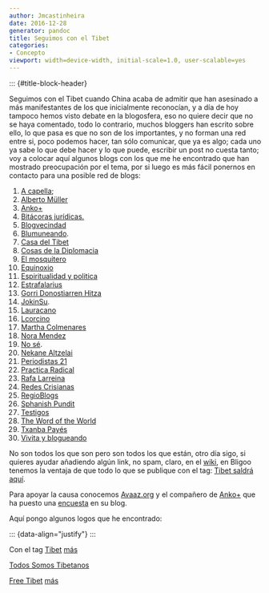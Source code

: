 ```yaml
---
author: Jmcastinheira
date: 2016-12-28
generator: pandoc
title: Seguimos con el Tibet
categories:
- Concepto
viewport: width=device-width, initial-scale=1.0, user-scalable=yes
---
```


::: {#title-block-header}

Seguimos con el Tibet cuando China acaba de admitir que han asesinado a
más manifestantes de los que inicialmente reconocían, y a día de hoy
tampoco hemos visto debate en la blogosfera, eso no quiere decir que no
se haya comentado, todo lo contrario, muchos bloggers han escrito sobre
ello, lo que pasa es que no son de los importantes, y no forman una red
entre si, poco podemos hacer, tan sólo comunicar, que ya es algo; cada
uno ya sabe lo que debe hacer y lo que puede, escribir un post no cuesta
tanto; voy a colocar aquí algunos blogs con los que me he encontrado que
han mostrado preocupación por el tema, por si luego es más fácil
ponernos en contacto para una posible red de blogs:

1.  [A
    capella](http://blogacapella.blogspot.com/2008/03/solidaridad-con-tibet.html);
2.  [Alberto
    Müller](http://albertomuller.net/index.php/noticias/nancy-pelosi-condena-la-opresion-en-el-tibet/)
3.  [Anko+](http://ceciliaelgueta.bligoo.com/content/view/146257/Tibet_Somos_Todos_China_Somos_Todos.html)
4.  [Bitácoras
    jurídicas.](http://bitacoras.juridicas.com/blog/amparo-legal/2008/03/la-situaci-n-en-tibet)
5.  [Blogvecindad](http://blogvecindad.com/poster-de-protesta-china-y-la-represion-hacia-el-tibet/2008/03/20)
6.  [Blumuneando](http://blumuneando.blogspot.com/2008/03/china-eleva-19-los-muertos-durante-los.html).
7.  [Casa del Tibet](http://casadeltibetbcn.org/blog-noticias/)
8.  [Cosas de la
    Diplomacia](http://www.franciscopolo.com/callar-atenta-contra-nuestra-dignidad)
9.  [El
    mosquitero](http://elmosquitero.blogspot.com/2008/03/el-tibet-china-y-las-olimpiadas.html)
10. [Equinoxio](http://www.equinoxio.org/estancias/tibet-historia-de-una-represion-2a-parte-2635/)
11. [Espiritualidad y
    politica](http://espiritualidadypolitica.blogspot.com/2008/03/un-milln-de-firmas-para-el-tbet.html)
12. [Estrafalarius](http://www.estrafalarius.com/2008/03/20/solidaridad-con-el-pueblo-tibetano/)
13. [Gorri Donostiarren
    Hitza](http://gorri.wordpress.com/2008/03/16/sos-tibet/)
14. [JokinSu](http://www.jokinsu.com/2008/03/21/china-y-la-represion-hacia-el-tibet/).
15. [Lauracano](http://www.espacioblog.com/lauracano/post/2008/03/21/tibet-respeto-los-derechos-humanos)
16. [Lcorcino](http://lcorcino.blogspot.com/2008/03/el-tibet-cambia-china-no.html)
17. [Martha
    Colmenares](http://www.marthacolmenares.com/2008/03/21/presidenta-del-congreso-de-eeuu-se-reune-con-el-dalai-lama-y-apoya-su-causa/)
18. [Nora Mendez](http://www.puertadenora.blogspot.com/)
19. [No
    sé](http://meilinwong.bligoo.com/content/view/150419/Intelectuales_chinos_piden_di_logo_directo_con_Dalai_Lama.html).
20. [Nekane Altzelai](http://nekanealtzelai.org/post/2008/03/16/tibet)
21. [Periodistas
    21](http://periodistas21.blogspot.com/2008/03/el-difcil-camino-de-la-antorcha-pekn.html)
22. [Practica
    Radical](http://praticaradical.blogspot.com/2008/03/por-el-pueblo-de-tibet-y-contra-el.html)
23. [Rafa Larreina](http://www.larreina.net/200803/sos-tibet)
24. [Redes
    Crisianas](http://www.redescristianas.net/2008/03/25/la-lucha-de-los-monjes-del-tibet-por-la-libertadjuan-jose-tamayo-teologo/)
25. [RegioBlogs](http://www.regioblogs.com/2008/03/20/china-tibet-y-las-olimpiadas/)
26. [Sphanish
    Pundit](http://vorzheva.blogspot.com/2008/03/el-nuevo-logo-de-los-jjoo-de-pekn.html)
27. [Testigos](http://testigouno.blogspot.com/2008/03/se-avecinan-cambios.html)
28. [The Word of the
    World](http://askain.blogspot.com/2008/03/continua-el-problema-china-tibet-no-hay.html)
29. [Txanba Payés](http://txanbapayes.blogspot.com/2008/03/el-tbet.html)
30. [Vivita y
    blogueando](http://ceciliaelgueta.bligoo.com/content/view/146257/Tibet_Somos_Todos_China_Somos_Todos.html)

No son todos los que son pero son todos los que están, otro día sigo, si
quieres ayudar añadiendo algún link, no spam, claro, en el
[wiki](http://auluses.wiki.zoho.com/tibet.html), en Bligoo tenemos la
ventaja de que todo lo que se publique con el tag: [Tibet saldrá
aquí](http://www.bligoo.com/tag/tibet).

Para apoyar la causa conocemos
[Avaaz.org](http://www.avaaz.org/es/tibet_end_the_violence/97.php/?cl_tf_sign=1)
y el compañero de
[Anko+](http://ceciliaelgueta.bligoo.com/content/view/146257/Tibet_Somos_Todos_China_Somos_Todos.html)
que ha puesto una
[encuesta](http://acanomas.bligoo.com/content/view/146357/Firmar_as_en_apoyo_al_Dalai_Lama_y_los_Derechos_Humanos_de_los_tibetanos.html)
en su blog.

Aquí pongo algunos logos que he encontrado:

::: {data-align="justify"}
:::

Con el tag
[Tibet](http://www.flickr.com/photos/lrealnlspejo/tags/tibet/)
[más](http://www.flickr.com/photos/tags/tibet/)

[Todos Somos
Tibetanos](http://www.flickr.com/photos/essenzialeinvisibile/2346871849/)

[Free Tibet](http://www.flickr.com/photos/shalvas/tags/freetibet/)
[más](http://www.flickr.com/photos/europeanasian/2342779184/)
